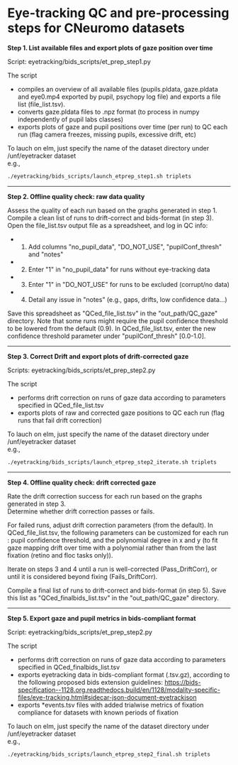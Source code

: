 Eye-tracking QC and pre-processing steps for CNeuromo datasets
==============================================================

**Step 1. List available files and export plots of gaze position over time**

Script: eyetracking/bids_scripts/et_prep_step1.py

The script
- compiles an overview of all available files (pupils.pldata, gaze.pldata and eye0.mp4 exported by pupil, psychopy log file) and exports a file list (file_list.tsv).
- converts gaze.pldata files to .npz format (to process in numpy independently of pupil labs classes)
- exports plots of gaze and pupil positions over time (per run) to QC each run (flag camera freezes, missing pupils, excessive drift, etc)

To lauch on elm, just specify the name of the dataset directory under /unf/eyetracker dataset\
e.g.,
```bash
./eyetracking/bids_scripts/launch_etprep_step1.sh triplets
```
-----------

**Step 2. Offline quality check: raw data quality**

Assess the quality of each run based on the graphs generated in step 1.\
Compile a clean list of runs to drift-correct and bids-format (in step 3).\
Open the file_list.tsv output file as a spreadsheet, and log in QC info:
- 1. Add columns "no_pupil_data", "DO_NOT_USE", "pupilConf_thresh" and "notes"
- 2. Enter "1" in "no_pupil_data" for runs without eye-tracking data
- 3. Enter "1" in "DO_NOT_USE" for runs to be excluded (corrupt/no data)
- 4. Detail any issue in "notes" (e.g., gaps, drifts, low confidence data...)

Save this spreadsheet as "QCed_file_list.tsv" in the "out_path/QC_gaze" directory.
Note that some runs might require the pupil confidence threshold to be lowered from
the default (0.9). In QCed_file_list.tsv, enter the new confidence threshold parameter
under "pupilConf_thresh" [0.0-1.0].

-----------

**Step 3. Correct Drift and export plots of drift-corrected gaze**

Scripts: eyetracking/bids_scripts/et_prep_step2.py

The script
- performs drift correction on runs of gaze data according to parameters specified in QCed_file_list.tsv
- exports plots of raw and corrected gaze positions to QC each run (flag runs that fail drift correction)

To lauch on elm, just specify the name of the dataset directory under /unf/eyetracker dataset\
e.g.,
```bash
./eyetracking/bids_scripts/launch_etprep_step2_iterate.sh triplets
```
-----------

**Step 4. Offline quality check: drift corrected gaze**

Rate the drift correction success for each run based on the graphs generated in step 3.\
Determine whether drift correction passes or fails.

For failed runs, adjust drift correction parameters (from the default). In QCed_file_list.tsv, the following parameters can be customized for each run : pupil confidence threshold, and the polynomial degree in x and y (to fit gaze mapping drift over time with a polynomial rather than from the last fixation (retino and floc tasks only)).

Iterate on steps 3 and 4 until a run is well-corrected (Pass_DriftCorr), or until it is considered beyond fixing (Fails_DriftCorr).

Compile a final list of runs to drift-correct and bids-format (in step 5).
Save this list as "QCed_finalbids_list.tsv" in the "out_path/QC_gaze" directory.

-----------

**Step 5. Export gaze and pupil metrics in bids-compliant format**

Script: eyetracking/bids_scripts/et_prep_step2.py

The script
- performs drift correction on runs of gaze data according to parameters specified in QCed_finalbids_list.tsv
- exports eyetracking data in bids-compliant format (.tsv.gz), according to the following proposed bids extension guidelines:
https://bids-specification--1128.org.readthedocs.build/en/1128/modality-specific-files/eye-tracking.html#sidecar-json-document-eyetrackjson
- exports *events.tsv files with added trialwise metrics of fixation compliance for datasets with known periods of fixation

To lauch on elm, just specify the name of the dataset directory under /unf/eyetracker dataset\
e.g.,
```bash
./eyetracking/bids_scripts/launch_etprep_step2_final.sh triplets
```
